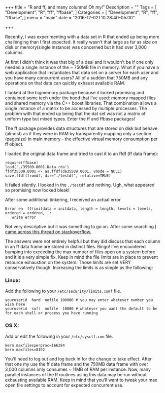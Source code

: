 +++
title = "R and ff, and many columns! Oh my!"
Description = ""
Tags = [
  "Development",
  "R",
  "ff",
  "ffbase",
]
Categories = [
  "Development",
  "R",
  "ff",
  "ffbase",
]
menu = "main"
date = "2016-12-02T10:28:40-05:00"

+++


Recently, I was experimenting with a data set in R that ended up being more challenging than I first expected.  It really wasn't that large as far as size on disk or memory(single instance) was concerned but it had over 3,000 columns.  

At first I didn't think it was that big of a deal and it wouldn't be if one only needed a single instance of the ~ 750MB file in memory.  What if you have a web application that instantiates that data set on a server for each user and you have many concurrent users? All of a sudden that 750MB and any operations on that data can quickly exhaust available RAM.

I looked at the bigmemory package because it looked promising and contained some tech under the hood that I've used: memory mapped files and shared memory via the C++ boost libraries.  That combination allows a single instance of a matrix to be accessed by multiple processes.  The problem with that ended up being that the dat set was not a matrix of uniform type but mixed types.  Enter the ff and ffbase packages! 

The ff package provides data structures that are stored on disk but behave (almost) as if they were in RAM by transparently mapping only a section (pagesize) in main memory - the effective virtual memory consumption per ff object.

I loaded the original data frame and tried to cast it to an ffdf (ff data frame):
```{r}
require(ffbase)
load('./35509-0001-Data.rda')
ffdf35509.0001 <- as.ffdf(da35509.0001, vmode = NULL)
save.ffdf(fromdf, dir="./testdf", relative=TRUE)
```

It failed silently.  I looked in the `./testdf` and nothing.  Ugh, what appeared so promising now looked bleak!

After some additional tinkering, I received an actual error. 

```
Error en  ff(initdata = initdata, length = length, levels = levels, ordered = ordered,  : 
   write error

```

Not very descriptive but it was something to go on.  After some searching [I came across this thread on stackoverflow.](http://stackoverflow.com/questions/14025202/ff-package-write-error)

The answers were not entirely helpful but they did discuss that each column in an ff data frame are stored in distinct files.  Bingo! I've encountered bumping into exceeding the max number of files open on a system before and it is a very simple fix.  Keep in mind the file limits are in place to prevent resource exhaustion on the system.  Those limits are set VERY conservatively though.  Increasing the limits is as simple as the following:

### Linux:
Add the following to your `/etc/security/limits.conf` file.
```
youruserid  hard  nofile 100000 # you may enter whatever number you wish here
youruserid  soft  nofile  10000 # whatever you want the default to be for each shell or process you have running
```

### OS X:
Add or edit the following in your `/etc/sysctl.con` file.
```
kern.maxfilesperproc=166384
kern.maxfiles=8192
```

You'll need to log out and log back in for the change to take effect.  After that one my use the ff data frame and the 750MB data frame with over 3,000 columns only consumes ~ 11MB of RAM per instance.  Now, many parallel instances of the R routines using this data may be run without exhausting available RAM.  Keep in mind that you'll want to tweak your max open file settings to account for expected concurrent use.







